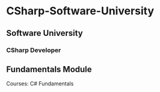 # CSharp-Software-University

## Software University
### CSharp Developer

## Fundamentals Module
Courses: 
C# Fundamentals
